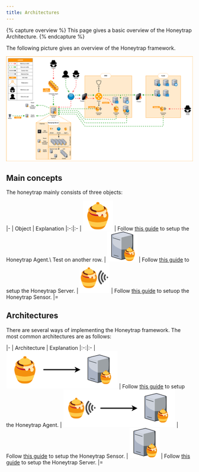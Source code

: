 ```yaml
---
title: Architectures
---
```


{% capture overview %}
This page gives a basic overview of the Honeytrap Architecture.
{% endcapture %}

The following picture gives an overview of the Honeytrap framework.

<img src="/images/architecture/overview.png">


## Main concepts

The honeytrap mainly consists of three objects:

|-
| Object | Explanation
|:-:|:-
| [![Honeytrap Agent](/images/architecture/agent.png)](/docs/concepts/framework/honeytrap-agent/) | Follow [this guide](/docs/setup/go/install-agent/) to setup the Honeytrap Agent.\\  Test on another row.
| [![Honeytrap Server](/images/architecture/server.png)](/docs/concepts/framework/honeytrap-server/) | Follow [this guide](/docs/setup/docker-compose/landing/) to setup the Honeytrap Server.
| [![Honeytrap Sensor](/images/architecture/sensor.png)](/docs/concepts/framework/honeytrap-sensor/) | Follow [this guide](/docs/setup/sensor/install-sensor/) to setuop the Honeytrap Sensor.
|=

## Architectures

There are several ways of implementing the Honeytrap framework. The most common architectures are as follows:

|-
| Architecture | Explanation
|:-:|:-
| [![Agent - Server](/images/architecture/agent_server.png)](/docs/concepts/framework/architecture/agent-server/) | Follow [this guide](/docs/setup/agent/landing/) to setup the Honeytrap Agent.
| [![Sensor - Server](/images/architecture/sensor_server.png)](/docs/concepts/framework/architecture/sensor-server/) | Follow [this guide](/docs/setup/sensor/install-sensor/) to setup the Honeytrap Sensor.
| [![Server (standalone)](/images/architecture/server.png)](/docs/concepts/framework/architecture/server-standalone/) | Follow [this guide](/docs/setup/server/isntall-server/) to setup the Honeytrap Server.
|=
